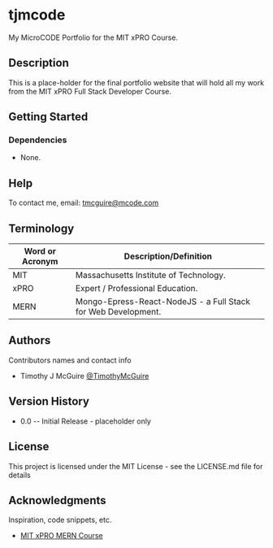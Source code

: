 # tjmcode

My MicroCODE Portfolio for the MIT xPRO Course.


## Description

This is a place-holder for the final portfolio website that will hold all my work from the MIT xPRO Full Stack Developer Course.


## Getting Started


### Dependencies

* None.


## Help

To contact me, email: tmcguire@mcode.com



## Terminology

| Word or Acronym	| Description/Definition                                |
|-------------------|-------------------------------------------------------|
|  MIT              | Massachusetts Institute of Technology.
|  xPRO             | Expert / Professional Education.
|  MERN             | Mongo-Epress-React-NodeJS - a Full Stack for Web Development.



## Authors

Contributors names and contact info

* Timothy J McGuire [@TimothyMcGuire](https://twitter.com/TimothyMcGuire)



## Version History

* 0.0 -- Initial Release - placeholder only



## License

This project is licensed under the MIT License - see the LICENSE.md file for details



## Acknowledgments

Inspiration, code snippets, etc.
* [MIT xPRO MERN Course](https://student.emeritus.org/courses/3291)
